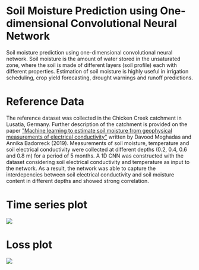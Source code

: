 # Soil Moisture Prediction using One-dimensional Convolutional Neural Network
Soil moisture prediction using one-dimensional convolutional neural network.
Soil moisture is the amount of water stored in the unsaturated zone, where the soil is made of different layers (soil profile) each with different properties. Estimation of soil moisture is highly useful in irrigation scheduling, crop yield forecasting, drought warnings and runoff predictions.

# Reference Data
The reference dataset was collected in the Chicken Creek catchment in Lusatia, Germany. Further description of the catchment is provided on the paper ["Machine learning to estimate soil moisture from geophysical measurements of electrical conductivity"](https://doi.org/10.1002/nsg.12036) written by Davood Moghadas and Annika Badorreck (2019). Measurements of soil moisture, temperature and soil electrical conductivity were collected at different depths (0.2, 0.4, 0.6 and 0.8 m) for a period of 5 months. A 1D CNN was constructed with the dataset considering soil electrical conductivity and temperature as input to the network. As a result, the network was able to capture the interdepencies between soil electrical conductivity and soil moisture content in different depths and showed strong correlation.

# Time series plot

![](time_series_plot.png)

# Loss plot

![](Loss_plot.png)
